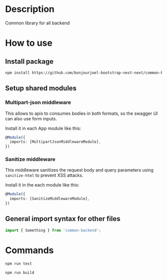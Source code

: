 # Description

Common library for all backend

# How to use

## Install package

```bash
npm install https://github.com/bonjourjoel-bootstrap-nest-next/common-backend
```

## Setup shared modules

### Multipart-json middleware

This allows to apis to consumes bodies in both formats, so the swagger UI can also use form inputs.

Install it in each App module like this:

```typescript
@Module({
  imports: [MultipartJsonMiddlewareModule],
})
```

### Sanitize middleware

This middleware sanitizes the request body and query parameters using `sanitize-html` to prevent XSS attacks.

Install it in the each module like this:

```typescript
@Module({
  imports: [SanitizeMiddlewareModule],
})
```

## General import syntax for other files

```typescript
import { Something } from 'common-backend';
```

# Commands

```bash
npm run test
```

```bash
npm run build
```
